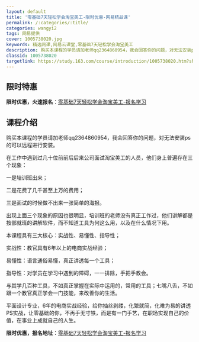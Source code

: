 ```yaml
---
layout: default
title: '零基础7天轻松学会淘宝美工-限时优惠-网易精品课'
permalink: /:categories/:title/
categories: wangyi2
tags: 网易提供
cover: 1005738020.jpg
keywords: 精选网课,网易云课堂,零基础7天轻松学会淘宝美工
description: 购买本课程的学员请加老师qq2364860954，我会回答你的问题，对无法安装ps的可以远程进行安装。在工作中遇到过几十
classid: 1005738020
targetlink: https://study.163.com/course/introduction/1005738020.htm?share=1&shareId=1025206652&utm_campaign=share&utm_medium=iphoneShare&utm_source=&utm_u=1025206652
---
```


## 限时特惠

**限时优惠，火速报名**：[零基础7天轻松学会淘宝美工-报名学习](https://study.163.com/course/introduction/1005738020.htm?share=1&shareId=1025206652&utm_campaign=share&utm_medium=iphoneShare&utm_source=&utm_u=1025206652)

## 课程介绍

购买本课程的学员请加老师qq2364860954，我会回答你的问题，对无法安装ps的可以远程进行安装。



在工作中遇到过几十位前前后后来公司面试淘宝美工的人员，他们身上普遍存在三个现象：

一是培训班出来；

二是花费了几千甚至上万的费用；

三是面试的时候做不出来一张简单的海报。



出现上面三个现象的原因也很明显，培训班的老师没有真正工作过，他们讲解都是按部就班的讲解软件，而不知道工具为何这么用，以及在什么情况下用。



本课程具有三大核心：实战性、易懂性、指导性；

实战性：教官具有6年以上的电商实战经验；

易懂性：语言通俗易懂，真正讲透每一个工具；

指导性：对学员在学习中遇到的障碍，一一排除，手把手教会。



与其学几百种工具，不如真正掌握在实际中运用的，常用的工具；七嘴八舌，不如跟一个教官真正学会一门技能，来改善你的生活。



平面设计专业，6年的电商实战经验，给你抽丝剥缕，化繁就简，化难为易的讲透PS实战，让零基础的你，不再手无寸铁，而是有一门手艺，在职场实现自己的价值，在事业上成就自己的人生。

**限时优惠，报名地址**：[零基础7天轻松学会淘宝美工-报名学习](https://study.163.com/course/introduction/1005738020.htm?share=1&shareId=1025206652&utm_campaign=share&utm_medium=iphoneShare&utm_source=&utm_u=1025206652)

